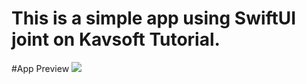 # This is a simple app using SwiftUI joint on Kavsoft Tutorial.

#App Preview
<img src="https://user-images.githubusercontent.com/4343039/88827933-eed30200-d1a0-11ea-9c6c-8dbe3b3e2df8.png">
